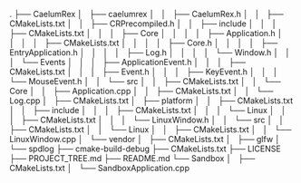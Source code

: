 .
├── CaelumRex
│   ├── caelumrex
│   │   ├── CaelumRex.h
│   │   ├── CMakeLists.txt
│   │   ├── CRPrecompiled.h
│   │   ├── include
│   │   │   ├── CMakeLists.txt
│   │   │   ├── Core
│   │   │   │   ├── Application.h
│   │   │   │   ├── CMakeLists.txt
│   │   │   │   ├── Core.h
│   │   │   │   ├── EntryApplication.h
│   │   │   │   ├── Log.h
│   │   │   │   └── Window.h
│   │   │   └── Events
│   │   │       ├── ApplicationEvent.h
│   │   │       ├── CMakeLists.txt
│   │   │       ├── Event.h
│   │   │       ├── KeyEvent.h
│   │   │       └── MouseEvent.h
│   │   └── src
│   │       ├── CMakeLists.txt
│   │       └── Core
│   │           ├── Application.cpp
│   │           ├── CMakeLists.txt
│   │           └── Log.cpp
│   ├── CMakeLists.txt
│   ├── platform
│   │   ├── CMakeLists.txt
│   │   ├── include
│   │   │   ├── CMakeLists.txt
│   │   │   └── Linux
│   │   │       ├── CMakeLists.txt
│   │   │       └── LinuxWindow.h
│   │   └── src
│   │       ├── CMakeLists.txt
│   │       └── Linux
│   │           ├── CMakeLists.txt
│   │           └── LinuxWindow.cpp
│   └── vendor
│       ├── CMakeLists.txt
│       ├── glfw
│       └── spdlog
├── cmake-build-debug
├── CMakeLists.txt
├── LICENSE
├── PROJECT_TREE.md
├── README.md
└── Sandbox
│   ├── CMakeLists.txt
│   └── SandboxApplication.cpp

